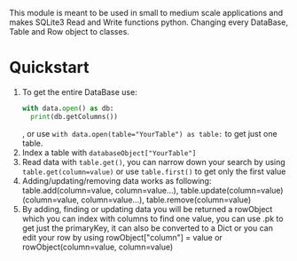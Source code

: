This module is meant to be used in small to medium scale applications and makes SQLite3 Read and Write functions python.
Changing every DataBase, Table and Row object to classes.

# Quickstart
1. To get the entire DataBase use:
   ```py
   with data.open() as db:
     print(db.getColumns()) 
   ```
   , or use `with data.open(table="YourTable") as table:` to get just one table.
3. Index a table with `databaseObject["YourTable"]`
4. Read data with `table.get()`, you can narrow down your search by using `table.get(column=value)` or use `table.first()` to get only the first value
5. Adding/updating/removing data works as following: table.add(column=value, column=value...), table.update(column=value)(column=value, column=value...), table.remove(column=value)
6. By adding, finding or updating data you will be returned a rowObject which you can index with columns to find one value, you can use .pk to get just the primaryKey, it can also be converted to a Dict or you can edit your row by using rowObject["column"] = value or rowObject(column=value, column=value)

